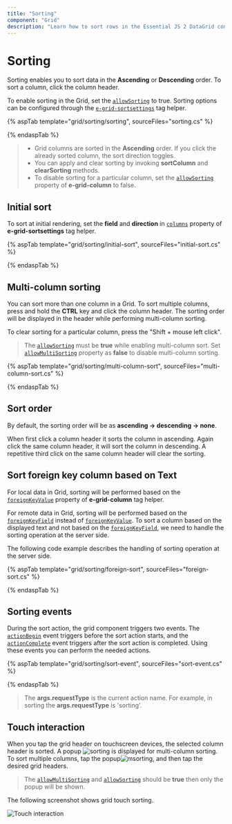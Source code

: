 ```yaml
---
title: "Sorting"
component: "Grid"
description: "Learn how to sort rows in the Essential JS 2 DataGrid control, perform initial sorting, multi-column sorting and customize sorting logic."
---
```


# Sorting

Sorting enables you to sort data in the **Ascending** or **Descending** order.
To sort a column, click the column header.

To enable sorting in the Grid, set the [`allowSorting`](https://help.syncfusion.com/cr/aspnetcore-js2/Syncfusion.EJ2.Grids.Grid.html#Syncfusion_EJ2_Grids_Grid_AllowSorting) to true. Sorting options can be configured through the [`e-grid-sortsettings`](https://help.syncfusion.com/cr/aspnetcore-js2/Syncfusion.EJ2.Grids.Grid.html#Syncfusion_EJ2_Grids_Grid_SortSettings) tag helper.

{% aspTab template="grid/sorting/sorting", sourceFiles="sorting.cs" %}

{% endaspTab %}

> * Grid columns are sorted in the **Ascending** order. If you click the already sorted column, the sort direction toggles.
> * You can apply and clear sorting by invoking **sortColumn** and **clearSorting** methods.
> * To disable sorting for a particular column, set the [`allowSorting`](https://help.syncfusion.com/cr/aspnetcore-js2/Syncfusion.EJ2.Grids.GridColumn.html#Syncfusion_EJ2_Grids_GridColumn_AllowSorting) property of **e-grid-column** to false.

## Initial sort

To sort at initial rendering, set the **field** and
**direction** in [`columns`](https://help.syncfusion.com/cr/aspnetcore-js2/Syncfusion.EJ2.Grids.GridSortSettings.html#Syncfusion_EJ2_Grids_GridSortSettings_Columns) property of **e-grid-sortsettings** tag helper.

{% aspTab template="grid/sorting/initial-sort", sourceFiles="initial-sort.cs" %}

{% endaspTab %}

## Multi-column sorting

You can sort more than one column in a Grid. To sort multiple columns, press and hold the **CTRL** key and click the column header. The sorting order will be displayed in the header while performing multi-column sorting.

To clear sorting for a particular column, press the "Shift + mouse left click".

> The [`allowSorting`](https://help.syncfusion.com/cr/aspnetcore-js2/Syncfusion.EJ2.Grids.Grid.html#Syncfusion_EJ2_Grids_Grid_AllowSorting) must be **true** while enabling multi-column sort.
> Set [`allowMultiSorting`](https://help.syncfusion.com/cr/aspnetcore-js2/Syncfusion.EJ2.Grids.Grid.html#Syncfusion_EJ2_Grids_Grid_AllowMultiSorting) property as **false** to disable multi-column sorting.

{% aspTab template="grid/sorting/multi-column-sort", sourceFiles="multi-column-sort.cs" %}

{% endaspTab %}

## Sort order

By default, the sorting order will be as **ascending -> descending -> none**.

When first click a column header it sorts the column in ascending. Again click the same column header, it will sort the column in descending. A repetitive third click on the same column header will clear the sorting.

## Sort foreign key column based on Text

For local data in Grid, sorting will be performed based on the [`foreignKeyValue`](https://help.syncfusion.com/cr/aspnetcore-js2/Syncfusion.EJ2.Grids.GridColumn.html#Syncfusion_EJ2_Grids_GridColumn_ForeignKeyValue) property of **e-grid-column** tag helper.

For remote data in Grid, sorting will be performed based on the [`foreignKeyField`](https://help.syncfusion.com/cr/aspnetcore-js2/Syncfusion.EJ2.Grids.GridColumn.html#Syncfusion_EJ2_Grids_GridColumn_ForeignKeyField) instead of [`foreignKeyValue`](https://help.syncfusion.com/cr/aspnetcore-js2/Syncfusion.EJ2.Grids.GridColumn.html#Syncfusion_EJ2_Grids_GridColumn_ForeignKeyValue). To sort a column based on the displayed text and not based on the [`foreignKeyField`](https://help.syncfusion.com/cr/aspnetcore-js2/Syncfusion.EJ2.Grids.GridColumn.html#Syncfusion_EJ2_Grids_GridColumn_ForeignKeyField), we need to handle the sorting operation at the server side.

The following code example describes the handling of sorting operation at the server side.

{% aspTab template="grid/sorting/foreign-sort", sourceFiles="foreign-sort.cs" %}

{% endaspTab %}

## Sorting events

During the sort action, the grid component triggers two events. The [`actionBegin`](https://help.syncfusion.com/cr/aspnetcore-js2/Syncfusion.EJ2.Grids.Grid.html#Syncfusion_EJ2_Grids_Grid_ActionBegin) event triggers before the sort action starts, and the [`actionComplete`](https://help.syncfusion.com/cr/aspnetcore-js2/Syncfusion.EJ2.Grids.Grid.html#Syncfusion_EJ2_Grids_Grid_ActionComplete) event triggers after the sort action is completed. Using these events you can perform the needed actions.

{% aspTab template="grid/sorting/sort-event", sourceFiles="sort-event.cs" %}

{% endaspTab %}

> The **args.requestType** is the current action name. For example, in sorting the **args.requestType** is 'sorting'.

## Touch interaction

When you tap the grid header on touchscreen devices, the selected column header is sorted. A popup ![sorting](./images/sorting.jpg) is displayed for multi-column sorting. To sort multiple columns, tap the popup![msorting](./images/msorting.jpg), and then tap the desired grid headers.

> The [`allowMultiSorting`](https://help.syncfusion.com/cr/aspnetcore-js2/Syncfusion.EJ2.Grids.Grid.html#Syncfusion_EJ2_Grids_Grid_AllowMultiSorting) and [`allowSorting`](https://help.syncfusion.com/cr/aspnetcore-js2/Syncfusion.EJ2.Grids.Grid.html#Syncfusion_EJ2_Grids_Grid_AllowSorting) should be **true** then only the popup will be shown.

The following screenshot shows grid touch sorting.

![Touch interaction](./images/touch-sorting.jpg)
